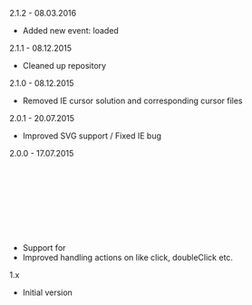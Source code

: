 2.1.2 - 08.03.2016
- Added new event: loaded

2.1.1 - 08.12.2015
- Cleaned up repository

2.1.0 - 08.12.2015
- Removed IE cursor solution and corresponding cursor files

2.0.1 - 20.07.2015
- Improved SVG support / Fixed IE bug

2.0.0 - 17.07.2015
- Support for <svg> element
- Improved handling actions on like click, doubleClick etc.

1.x
- Initial version
